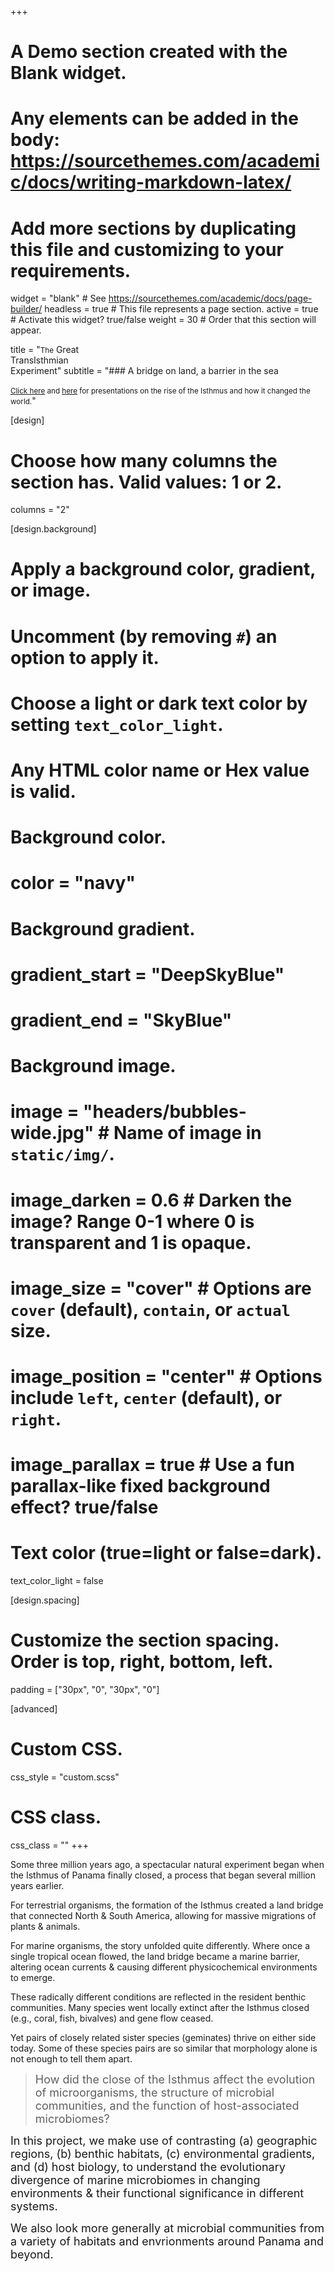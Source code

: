 +++
# A Demo section created with the Blank widget.
# Any elements can be added in the body: https://sourcethemes.com/academic/docs/writing-markdown-latex/
# Add more sections by duplicating this file and customizing to your requirements.

widget = "blank"  # See https://sourcethemes.com/academic/docs/page-builder/
headless = true  # This file represents a page section.
active = true  # Activate this widget? true/false
weight = 30  # Order that this section will appear.

title = "<small>The</small> Great<br/>TransIsthmian<br/>Experiment"
subtitle = "### A bridge on land, a barrier in the sea <br/> <br/>  <small>[Click here](/talk/the-isthmus//) and [here](/talk/leray-03-2020//) for presentations on the rise of the Isthmus and how it changed the world.</small>"

[design]
  # Choose how many columns the section has. Valid values: 1 or 2.
  columns = "2"

[design.background]
  # Apply a background color, gradient, or image.
  #   Uncomment (by removing `#`) an option to apply it.
  #   Choose a light or dark text color by setting `text_color_light`.
  #   Any HTML color name or Hex value is valid.

  # Background color.
  # color = "navy"

  # Background gradient.
  # gradient_start = "DeepSkyBlue"
  # gradient_end = "SkyBlue"

  # Background image.
#  image = "headers/bubbles-wide.jpg"  # Name of image in `static/img/`.
#  image_darken = 0.6  # Darken the image? Range 0-1 where 0 is transparent and 1 is opaque.
#  image_size = "cover"  #  Options are `cover` (default), `contain`, or `actual` size.
#  image_position = "center"  # Options include `left`, `center` (default), or `right`.
#  image_parallax = true  # Use a fun parallax-like fixed background effect? true/false

  # Text color (true=light or false=dark).
  text_color_light = false

[design.spacing]
  # Customize the section spacing. Order is top, right, bottom, left.
  padding = ["30px", "0", "30px", "0"]

[advanced]
 # Custom CSS.
 css_style = "custom.scss"

 # CSS class.
 css_class = ""
+++

<div class="summary-text">

  <p>Some <span class="callout">three million years</span> ago, a spectacular natural experiment began when the <span class="callout">Isthmus</span> of <span class="callout">Panama</span> finally <span class="callout">closed</span>, a process that began several million years earlier.</p>

  <p>For <span class="callout">terrestrial</span> organisms, the formation of the Isthmus created a land <span class="callout">bridge</span> that connected North & South America, allowing for massive <span class="callout">migrations</span> of plants & animals.</p>

  <p>For <span class="callout">marine</span> organisms, the story unfolded quite differently. Where once a single tropical ocean flowed, the land bridge became a marine <span class="callout">barrier</span>, altering ocean currents & causing different physicochemical environments to emerge.</p>

  <p>These radically different conditions are reflected in the resident benthic communities. Many species went locally extinct after the Isthmus closed (e.g., coral, fish, bivalves) and gene flow ceased.</p>

  <p>Yet pairs of closely related sister species (<span class="callout">geminates</span>) thrive on either side today. Some of these species pairs are so similar that morphology alone is not enough to tell them apart.</p>


  > <font size=4.5em>How did the close of the Isthmus affect the evolution of microorganisms, the structure of microbial communities, and the function of host-associated microbiomes?</font>

  <p><font size=4.5em>In this project, we make use of contrasting (a) <span class="callout">geographic regions</span>, (b) <span class="callout">benthic habitats</span>, (c) <span class="callout">environmental gradients</span>, and (d) <span class="callout">host biology</span>, to understand the evolutionary divergence of marine microbiomes in changing environments & their functional significance in different systems.

  We also look more generally at microbial communities from a variety of habitats and envrionments around Panama and beyond.
  </font></p>
</div>
